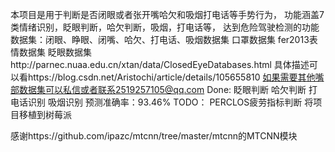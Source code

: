 本项目是用于判断是否闭眼或者张开嘴哈欠和吸烟打电话等手势行为，
功能涵盖7类情绪识别，眨眼判断，哈欠判断，吸烟，打电话等，
达到危险驾驶检测的功能
数据集：闭眼、睁眼、闭嘴、哈欠、打电话、吸烟数据集
        口罩数据集
        fer2013表情数据集
眨眼数据集http://parnec.nuaa.edu.cn/xtan/data/ClosedEyeDatabases.html
具体描述可以看https://blog.csdn.net/Aristochi/article/details/105655810
如果需要其他嘴部数据集可以私信或者联系2519257105@qq.com
Done:
眨眼判断
哈欠判断
打电话识别
吸烟识别
预测准确率：93.46%
TODO：
PERCLOS疲劳指标判断
将项目移植到树莓派


感谢https://github.com/ipazc/mtcnn/tree/master/mtcnn的MTCNN模块
